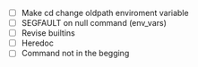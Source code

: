 - [ ] Make cd change oldpath enviroment variable
- [ ] SEGFAULT on null command (env_vars)
- [ ] Revise builtins
- [ ] Heredoc
- [ ] Command not in the begging

